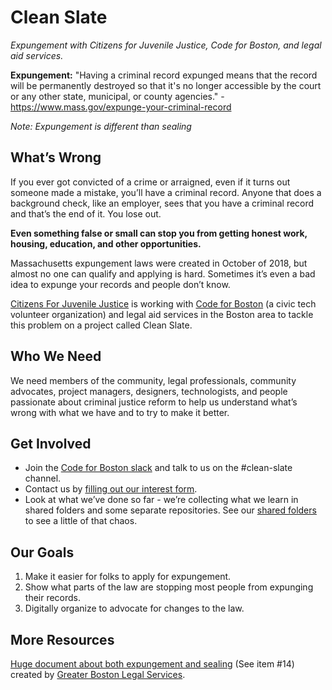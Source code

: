 <!-- README.md -->

# Clean Slate

_Expungement with Citizens for Juvenile Justice, Code for Boston, and legal aid services._

**Expungement:** "Having a criminal record expunged means that the record will be permanently destroyed so that it's no longer accessible by the court or any other state, municipal, or county agencies." - https://www.mass.gov/expunge-your-criminal-record

_Note: Expungement is different than sealing_

## What’s Wrong

If you ever got convicted of a crime or arraigned, even if it turns out someone made a mistake, you’ll have a criminal record. Anyone that does a background check, like an employer, sees that you have a criminal record and that’s the end of it. You lose out.

**Even something false or small can stop you from getting honest work, housing, education, and other opportunities.**

Massachusetts expungement laws were created in October of 2018, but almost no one can qualify and applying is hard. Sometimes it’s even a bad idea to expunge your records and people don’t know.

[Citizens For Juvenile Justice](https://www.cfjj.org/) is working with [Code for Boston](https://www.codeforboston.org/) (a civic tech volunteer organization) and legal aid services in the Boston area to tackle this problem on a project called Clean Slate.

## Who We Need

We need members of the community, legal professionals, community advocates, project managers, designers, technologists, and people passionate about criminal justice reform to help us understand what’s wrong with what we have and to try to make it better.

## Get Involved

- Join the [Code for Boston slack](https://communityinviter.com/apps/cfb-public/code-for-boston) and talk to us on the #clean-slate channel.
- Contact us by [filling out our interest form](https://forms.gle/FZrBfNjC6JNtsQXP7).
- Look at what we’ve done so far - we’re collecting what we learn in shared folders and some separate repositories. See our [shared folders](https://drive.google.com/drive/folders/1EiEt97817QzZNip9X5yrsXAdPCqUdF0M?usp=sharing) to see a little of that chaos.

## Our Goals

1. Make it easier for folks to apply for expungement.
1. Show what parts of the law are stopping most people from expunging their records.
1. Digitally organize to advocate for changes to the law.

## More Resources

[Huge document about both expungement and sealing](https://www.gbls.org/sites/default/files/2019-04/know-your-cori-rights-041819.pdf) (See item #14) created by [Greater Boston Legal Services](https://gbls.org/).

